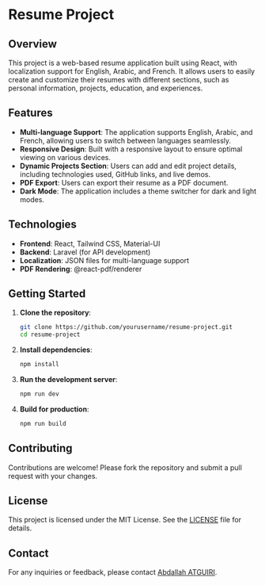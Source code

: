 # Resume Project

## Overview

This project is a web-based resume application built using React, with localization support for English, Arabic, and French. It allows users to easily create and customize their resumes with different sections, such as personal information, projects, education, and experiences.

## Features

- **Multi-language Support**: The application supports English, Arabic, and French, allowing users to switch between languages seamlessly.
- **Responsive Design**: Built with a responsive layout to ensure optimal viewing on various devices.
- **Dynamic Projects Section**: Users can add and edit project details, including technologies used, GitHub links, and live demos.
- **PDF Export**: Users can export their resume as a PDF document.
- **Dark Mode**: The application includes a theme switcher for dark and light modes.

## Technologies

- **Frontend**: React, Tailwind CSS, Material-UI
- **Backend**: Laravel (for API development)
- **Localization**: JSON files for multi-language support
- **PDF Rendering**: @react-pdf/renderer

## Getting Started

1. **Clone the repository**:
   ```bash
   git clone https://github.com/yourusername/resume-project.git
   cd resume-project
   ```

2. **Install dependencies**:
   ```bash
   npm install
   ```

3. **Run the development server**:
   ```bash
   npm run dev
   ```

4. **Build for production**:
   ```bash
   npm run build
   ```

## Contributing

Contributions are welcome! Please fork the repository and submit a pull request with your changes.

## License

This project is licensed under the MIT License. See the [LICENSE](LICENSE) file for details.

## Contact

For any inquiries or feedback, please contact [Abdallah ATGUIRI](mailto:abdallah@example.com).
